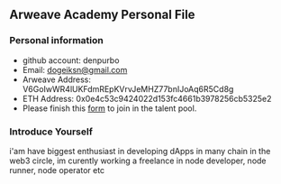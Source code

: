 ## Arweave Academy Personal File

### Personal information

- github account: denpurbo
- Email: dogeiksn@gmail.com
- Arweave Address: V6GoIwWR4lUKFdmREpKVrvJeMHZ77bnIJoAq6R5Cd8g
- ETH Address: 0x0e4c53c9424022d153fc4661b3978256cb5325e2
- Please finish this [form](https://docs.google.com/forms/d/e/1FAIpQLSfWA5fIIcBgmRppm3jNz5vmf9Mai_QMVil-2pO4r7YKn_Zhtw/viewform?usp=sf_link) to join in the talent pool.

### Introduce Yourself
 i'am have biggest enthusiast in developing dApps in many chain in the web3 circle, im curently working a freelance in node developer, node runner, node operator etc
